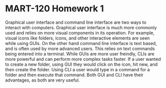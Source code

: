 # MART-120 Homework 1
Graphical user interface and command line interface are two ways to interact with computers. Graphical user interface is much more commonly used
and relies on more visual components in its operation. For example, visual icons like folders, icons, and other interactive elements are seen while
using GUIs. On the other hand command line interface is text based, and is often used by more advanced users. This relies on text commands being
entered into a terminal. While GUIs are more user freindly, CLIs are more powerful and can perform more complex tasks faster. If a user wanted to
create a new folder, using GUI they would click on the icon, hit new, and then create the folder. Using CLI a user would type in a command for a
folder and then execute that command. Both GUI and CLI have their advantages, as both are very useful.
